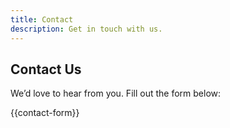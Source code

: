 ```yaml
---
title: Contact
description: Get in touch with us.
---
```


## Contact Us

We’d love to hear from you. Fill out the form below:

{{contact-form}}
